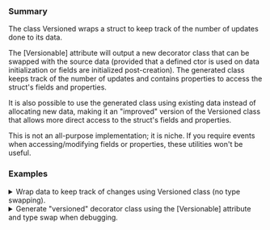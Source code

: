 ### Summary

The class Versioned wraps a struct to keep track of the number of updates done to its data.

The [Versionable] attribute will output a new decorator class that can be swapped with the source data (provided that a defined ctor is used on data initialization or fields are initialized post-creation). 
The generated class keeps track of the number of updates and contains properties to access the struct's fields and properties.

It is also possible to use the generated class using existing data instead of allocating new data, making it an "improved" version of the Versioned class that allows more direct access to the struct's fields and properties.

This is not an all-purpose implementation; it is niche.
If you require events when accessing/modifying fields or properties, these utilities won't be useful.

### Examples

<details>
<summary>
Wrap data to keep track of changes using Versioned class (no type swapping).
</summary>

```csharp
using Versionable;

var container = new NonGenericContainer();
container.itemsA.Update((ref NonGenericContainer.Stock stock) => stock.quantity = 10);
container.itemsA.Update((ref NonGenericContainer.Stock stock) => stock.quantity -= 2);
container.itemsA.Update((ref NonGenericContainer.Stock stock) => stock.quantity -= 3);
container.itemsB|=(ref NonGenericContainer.Stock stock)=> stock.quantity = 5;
Console.WriteLine($"{nameof(container.itemsA)}: {container.itemsA.Peek}; updated {container.itemsA.VERSION} time(s)");
Console.WriteLine($"{nameof(container.itemsB)}: {container.itemsB.Peek}; updated {container.itemsB.VERSION} time(s)");

class NonGenericContainer
{
    public record struct Stock
    {
        public int quantity;
        public int unit_weight;

        public int TotalWeight => quantity * unit_weight;
    }

    private readonly Stock[] stock = new Stock[2];
    public Versioned<Stock> itemsA;
    public Versioned<Stock> itemsB;

    public NonGenericContainer()
    {
        stock[0].unit_weight = 2;
        stock[1].unit_weight = 10;
        itemsA = new Versioned<Stock>(ref stock[0]);
        itemsB = new Versioned<Stock>(ref stock[1]);
    }
}
```

</details>




<details>
<summary>
Generate "versioned" decorator class using the [Versionable] attribute and type swap when debugging.
</summary>

```csharp
// Source data type to make "versionable"
namespace GeometricShapes
{
    [Versionable]
    public struct Circle
    {
        public double radius;
        private double resolution;

        public Circle(double radius, double resolution)
        {
            this.radius = radius;
            this.resolution = resolution;
        }


        public double Diameter
        {
            get => radius * 2;
        }

        public double Area
        {
            get => radius * Math.PI * Math.PI;
            set => radius = value / Math.PI / Math.PI;
        }
    }
}
```

```csharp
// Generated File: GeometricShapes_Circle_Versioned.g.cs
using System;
using Versionable;
using System.Runtime.InteropServices;
using System.Runtime.CompilerServices;
namespace Versionable.Generated_GeometricShapes
{
    using GeometricShapes;

    using Circle = GeometricShapes.Circle;

    public class V_Circle
    {
        private Versioned<Circle> _versioned;
        public int VERSION => _versioned.VERSION;
        private IntPtr? _data;

        public V_Circle(Versioned<Circle> versioned) => _versioned = versioned;
        public V_Circle(ref Circle item) => _versioned = new Versioned<Circle>(ref item);

        public double radius
        {
            get => _versioned.Peek.radius;
            set => _versioned.Update((ref Circle i) => i.radius = value);
        }

        public double Diameter
        {
            get => _versioned.Peek.Diameter;
        }

        public double Area
        {
            get => _versioned.Peek.Area;
            set => _versioned.Update((ref Circle i) => i.Area = value);
        }


        public unsafe V_Circle(double radius, double resolution)
        {
            _data = Marshal.AllocHGlobal(sizeof(Circle));
            Circle* item = (Circle*)_data;
            *item = new Circle(radius, resolution);
            _versioned = new Versioned<Circle>(ref Unsafe.AsRef<Circle>(item));
        }
    

        public unsafe V_Circle()
        {
            _data = Marshal.AllocHGlobal(sizeof(Circle));
            Circle* item = (Circle*)_data;
            *item = new Circle();
            _versioned = new Versioned<Circle>(ref Unsafe.AsRef<Circle>(item));
        }
    
        ~V_Circle() { if (_data.HasValue) Marshal.FreeHGlobal(_data.Value); }
    }
}

```

```csharp
// Replacing Circle with w/ V_Circle
#if DEBUG
using Circle = Versionable.Generated_GeometricShapes.V_Circle;
#else
using Circle = GeometricShapes.Circle;
#endif

var circle = new Circle(radius: 5, resolution: 10);
var multiplier = 2.0d;
circle.radius *= multiplier;
Console.WriteLine($"{nameof(circle)}:" +
    $" {nameof(circle.radius)}={circle.radius}, " +
    $"{nameof(circle.Diameter)}={circle.Diameter}, " +
    $"{nameof(circle.Area)}={circle.Area}");

#if DEBUG
Console.WriteLine($"{nameof(circle)} was modified {circle.VERSION} time(s).");
#endif

```

</details>
